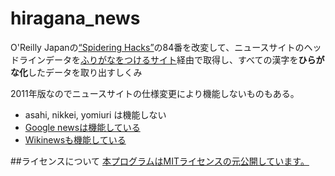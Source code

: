 # hiragana_news

O'Reilly Japanの[“Spidering Hacks”](http://www.oreilly.co.jp/books/4873111870/)の84番を改変して、ニュースサイトのヘッドラインデータを[ふりがなをつけるサイト](http://hiragana.jp/)経由で取得し、すべての漢字を**ひらがな化**したデータを取り出すしくみ

2011年版なのでニュースサイトの仕様変更により機能しないものもある。

- asahi, nikkei, yomiuri は機能しない
- [Google newsは機能している](http://dainippon.type.org/jisakujien/googlenews.php)
- [Wikinewsも機能している](http://http://dainippon.type.org/jisakujien/wikinews.php)

##ライセンスについて
[本プログラムはMITライセンスの元公開しています。](https://github.com/dezaiso/hiragana_news/blob/master/LICENSE)
